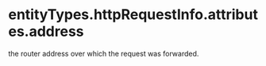 # entityTypes.httpRequestInfo.attributes.address

the router address over which the request was forwarded.

